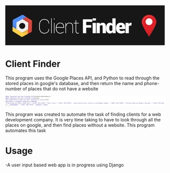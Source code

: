 <p align="center">
  </br>
  <img src="ClientFinder.jpg"/>
</p>

# Client Finder
<p> This program uses the Google Places API, and Python to read through the stored places in google's database, and then return the name and phone-number of places that do not have a website </p>

<img src = "ClientFinderImg.JPG"> </img>

<p> This program was created to automate the task of finding clients for a web development company. It is very time taking to have to look through all the places on google, and then find places without a website. This program automates this task </p>

# Usage 
-A user input based web app is in progress using Django

